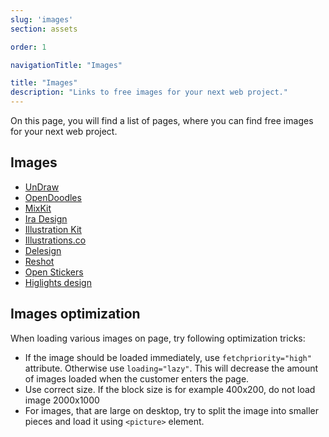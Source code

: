 ```yaml
---
slug: 'images'
section: assets

order: 1

navigationTitle: "Images"

title: "Images"
description: "Links to free images for your next web project."
---
```


On this page, you will find a list of pages, where you can find free images for your next web project.

## Images
- [UnDraw](https://undraw.co/illustrations)
- [OpenDoodles](https://www.opendoodles.com)
- [MixKit](https://mixkit.co/free-stock-art/)
- [Ira Design](https://iradesign.io/gallery/illustrations)
- [Illustration Kit](https://illustrationkit.com)
- [Illustrations.co](https://illlustrations.co)
- [Delesign](https://delesign.com/free-designs/graphics)
- [Reshot](https://www.reshot.com)
- [Open Stickers](https://openstickers.craftwork.design)
- [Higlights design](https://www.highlights.design/elements)

## Images optimization
When loading various images on page, try following optimization tricks:
- If the image should be loaded immediately, use `fetchpriority="high"` attribute. Otherwise use `loading="lazy"`. This will decrease the amount of images loaded when the customer enters the page.
- Use correct size. If the block size is for example 400x200, do not load image 2000x1000
- For images, that are large on desktop, try to split the image into smaller pieces and load it using `<picture>` element.
